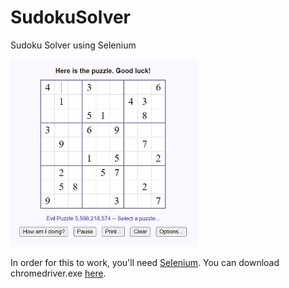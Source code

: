 # SudokuSolver
Sudoku Solver using Selenium

<img src="demo.gif" width="300" height="300"/>

In order for this to work, you'll need [Selenium](https://pypi.org/project/selenium/). You can download chromedriver.exe [here](https://chromedriver.chromium.org/downloads). 
